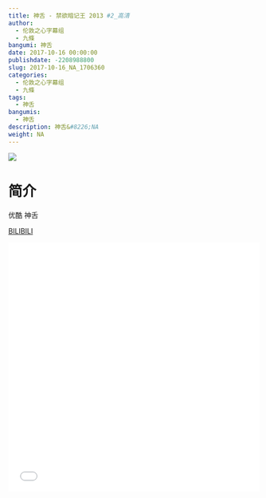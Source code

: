 ```yaml
---
title: 神舌 - 禁欲暗记王 2013 #2_高清
author: 
  - 伦敦之心字幕组
  - 九條
bangumi: 神舌
date: 2017-10-16 00:00:00
publishdate: -2208988800
slug: 2017-10-16_NA_1706360
categories: 
  - 伦敦之心字幕组
  - 九條
tags: 
  - 神舌
bangumis: 
  - 神舌
description: 神舌&#8226;NA
weight: NA
---
```


![](https://i.imgur.com/7U5hnVY.png)

# 简介  
优酷 神舌

  [BILIBILI](https://www.bilibili.com/video/av1706360/)


<div class="vcontainer">  <iframe class='video' src="//www.bilibili.com/html/html5player.html?cid=2604976&aid=1706360" width="100%" height="500" frameborder="0" allowfullscreen="allowfullscreen"></iframe></div>
